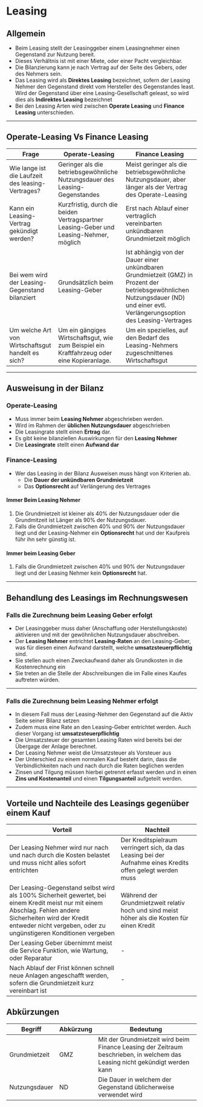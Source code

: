 # Leasing

## Allgemein

- Beim Leasing stellt der Leasinggeber einem Leasingnehmer einen Gegenstand zur Nutzung bereit.
- Dieses Verhältnis ist mit einer Miete, oder einer Pacht vergleichbar.
- Die Bilanzierung kann je nach Vertrag auf der Seite des Gebers, oder des Nehmers sein.
- Das Leasing wird als **Direktes Leasing** bezeichnet, sofern der Leasing Nehmer den Gegenstand direkt vom Hersteller des Gegenstandes least. Wird der Gegenstand über eine Leasing-Gesellschaft geleast, so wird dies als **Indirektes Leasing** bezeichnet
- Bei den Leasing Arten wird zwischen **Operate Leasing** und **Finance Leasing** unterschieden.

---

## Operate-Leasing Vs Finance Leasing

|Frage|Operate-Leasing|Finance Leasing|
|-|-|-|
|Wie lange ist die Laufzeit des leasing-Vertrages?|Geringer als die betriebsgewöhnliche Nutzungsdauer des Leasing-Gegenstandes|Meist geringer als die betriebsgewöhnliche Nutzungsdauer, aber länger als der Vertrag des Operate-Leasing|
|Kann ein Leasing-Vertrag gekündigt werden?|Kurzfristig, durch die beiden Vertragspartner Leasing-Geber und Leasing-Nehmer, möglich|Erst nach Ablauf einer vertraglich vereinbarten unkündbaren Grundmietzeit möglich|
|Bei wem wird der Leasing-Gegenstand bilanziert|Grundsätzlich beim Leasing-Geber|Ist abhängig von der Dauer einer unkündbaren Grundmietzeit (GMZ) in Prozent der betriebsgewöhnlichen Nutzungsdauer (ND) und einer evtl. Verlängerungsoption des Leasing-Vertrages|
|Um welche Art von Wirtschaftsgut handelt es sich?|Um ein gängiges Wirtschaftsgut, wie zum Beispiel ein Kraftfahrzeug oder eine Kopieranlage.|Um ein spezielles, auf den Bedarf des Leasing-Nehmers zugeschnittenes Wirtschaftsgut|

---

## Ausweisung in der Bilanz

### Operate-Leasing
- Muss immer beim **Leasing Nehmer** abgeschrieben werden.
- Wird im Rahmen der **üblichen Nutzungsdauer** abgeschrieben
- Die Leasingrate stellt einen **Ertrag** dar.
- Es gibt keine bilanziellen Auswirkungen für den **Leasing Nehmer**
- Die **Leasingrate** stellt einen **Aufwand dar**

### Finance-Leasing

- Wer das Leasing in der Bilanz Ausweisen muss hängt von Kriterien ab.
    - Die **Dauer der unkündbaren Grundmietzeit**
    - Das **Optionsrecht** auf Verlängerung des Vertrages

#### Immer Beim Leasing Nehmer
1. Die Grundmietzeit ist kleiner als 40% der Nutzungsdauer oder die Grundmitzeit ist Länger als 90% der Nutzungsdauer.
2. Falls die Grundmietzeit zwischen 40% und 90% der Nutzungsdauer liegt und der Leasing-Nehmer ein **Optionsrecht** hat und der Kaufpreis führ ihn sehr günstig ist.

#### Immer beim Leasing Geber
1. Falls die Grundmietzeit zwischen 40% und 90% der Nutzungsdauer liegt und der Leasing Nehmer kein **Optionsrecht** hat.

---

## Behandlung des Leasings im Rechnungswesen

### Falls die Zurechnung beim Leasing Geber erfolgt

- Der Leasinggeber muss daher (Anschaffung oder Herstellungskoste) aktivieren und mit der gewöhnlichen Nutzungsdauer abschreiben.
- Der **Leasing Nehmer** entrichtet **Leasing-Raten** an den Leasing-Geber, was für diesen einen Aufwand darstellt, welche **umsatzsteuerpflichtig** sind.
- Sie stellen auch einen Zweckaufwand daher als Grundkosten in die Kostenrechnung ein
- Sie treten an die Stelle der Abschreibungen die im Falle eines Kaufes auftreten würden.

---

### Falls die Zurechnung beim Leasing Nehmer erfolgt
- In diesem Fall muss der Leasing-Nehmer den Gegenstand auf die Aktiv Seite seiner Bilanz setzen
- Zudem muss eine Rate an den Leasing-Geber entrichtet werden. Auch dieser Vorgang ist **umsatzsteuerpflichtig**
- Die Umsatzsteuer der gesamten Leasing Raten wird bereits bei der Übergage der Anlage berechnet.
- Der Leasing Nehmer weist die Umsatzsteuer als Vorsteuer aus
- Der Unterschied zu einem normalen Kauf besteht darin, dass die Verbindlichkeiten nach und nach durch die Raten beglichen werden
- Zinsen und Tilgung müssen hierbei getrennt erfasst werden und in einen **Zins und Kostenanteil** und einen **Tilgungsanteil** aufgeteilt werden.

---

## Vorteile und Nachteile des Leasings gegenüber einem Kauf

|Vorteil|Nachteil|
|-|-|
|Der Leasing Nehmer wird nur nach und nach durch die Kosten belastet und muss nicht alles sofort entrichten|Der Kreditspielraum verringert sich, da das Leasing bei der Aufnahme eines Kredits offen gelegt werden muss|
|Der Leasing-Gegenstand selbst wird als 100% Sicherheit gewertet, bei einem Kredit meist nur mit einem Abschlag. Fehlen andere Sicherheiten wird der Kredit entweder nicht vergeben, oder zu ungünstigeren Konditionen vergeben|Während der Grundmietzweit relativ hoch und sind meist höher als die Kosten für einen Kredit|
|Der Leasing Geber übernimmt meist die Service Funktion, wie Wartung, oder Reparatur|-|
|Nach Ablauf der Frist können schnell neue Anlagen angeschafft werden, sofern die Grundmietzeit kurz vereinbart ist|-|


## Abkürzungen

|Begriff|Abkürzung|Bedeutung|
|-|-|-|
|Grundmietzeit|GMZ|Mit der Grundmietzeit wird beim Finance Leasing der Zeitraum beschrieben, in welchem das Leasing nicht gekündigt werden kann|
|Nutzungsdauer|ND|Die Dauer in welchem der Gegenstand üblicherweise verwendet wird|